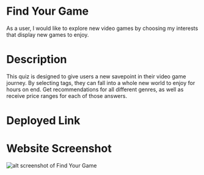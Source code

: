 # Find Your Game
As a user, I would like to explore new video games by choosing my interests that display new games to enjoy. 
# Description
This quiz is designed to give users a new savepoint in their video game journey. By selecting tags, they can fall into a whole new world to enjoy for hours on end. Get recommendations for all different genres, as well as receive price ranges for each of those answers. 
# Deployed Link


# Website Screenshot
![alt screenshot of Find Your Game]()
